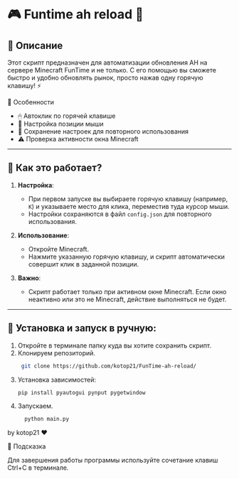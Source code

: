 # 🎮 Funtime ah reload 🎯

## 📝 Описание  
Этот скрипт предназначен для автоматизации обновления AH на сервере Minecraft FunTime и не только. 
С его помощью вы сможете быстро и удобно обновлять рынок, просто нажав одну горячую клавишу! ⚡  

🌟 Особенности
   - 🖱 Автоклик по горячей клавише
   - 🎯 Настройка позиции мыши
   - 🔄 Сохранение настроек для повторного использования
   - ⚠️ Проверка активности окна Minecraft

---

## 🚀 Как это работает?  
1. **Настройка**:  
   - При первом запуске вы выбираете горячую клавишу (например, `K`) и указываете место для клика, переместив туда курсор мыши.  
   - Настройки сохраняются в файл `config.json` для повторного использования.  

2. **Использование**:  
   - Откройте Minecraft.  
   - Нажмите указанную горячую клавишу, и скрипт автоматически совершит клик в заданной позиции.  

3. **Важно**:
   - Скрипт работает только при активном окне Minecraft. Если окно неактивно или это не Minecraft, действие выполняться не будет.  

---

## 🔧 Установка и запуск в ручную:
1. Откройте в терминале папку куда вы хотите сохранить скрипт.
2. Клонируем репозиторий.
   ```bash
    git clone https://github.com/kotop21/FunTime-ah-reload/
3. Установка зависимостей:  
   ```bash
   pip install pyautogui pynput pygetwindow
   
4. Запускаем.
    ```bash
      python main.py

by kotop21 ❤️

📌 Подсказка 

Для завершения работы программы используйте сочетание клавиш Ctrl+C в терминале.
